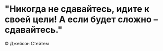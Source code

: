 # "Никогда не сдавайтесь, идите к своей цели! А если будет сложно – сдавайтесь." 
© Джейсон Стейтем 
